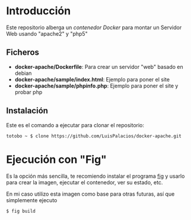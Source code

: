 # Introducción

Este repositorio alberga un *contenedor Docker* para montar un Servidor Web usando "apache2" y "php5"


## Ficheros

* **docker-apache/Dockerfile**: Para crear un servidor "web" basado en debian
* **docker-apache/sample/index.html**: Ejemplo para poner el site
* **docker-apache/sample/phpinfo.php**: Ejemplo para poner el site y probar php

## Instalación

Este es el comando a ejecutar para clonar el repositorio:

    totobo ~ $ clone https://github.com/LuisPalacios/docker-apache.git


# Ejecución con "Fig"

Es la opción más sencilla, te recomiendo instalar el programa
    [fig](http://www.fig.sh/index.html) y usarlo para crear la imagen, ejecutar el contenedor, ver su estado, etc.

En mi caso utilizo esta imagen como base para otras futuras, así que simplemente ejecuto

    $ fig build

